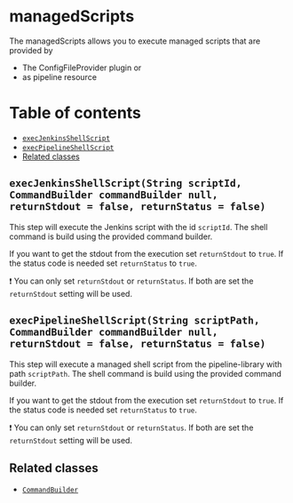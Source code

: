 # managedScripts

The managedScripts allows you to execute managed scripts that are
provided by
* The ConfigFileProvider plugin or
* as pipeline resource

# Table of contents

* [`execJenkinsShellScript`](#execjenkinsshellscriptstring-scriptid-commandbuilder-commandbuilder-null-returnstdout--false-returnstatus--false)
* [`execPipelineShellScript`](#execpipelineshellscriptstring-scriptpath-commandbuilder-commandbuilder-null-returnstdout--false-returnstatus--false)
* [Related classes](#related-classes)

## `execJenkinsShellScript(String scriptId, CommandBuilder commandBuilder null, returnStdout = false, returnStatus = false)`

This step will execute the Jenkins script with the id `scriptId`. The
shell command is build using the provided command builder.

If you want to get the stdout from the execution set `returnStdout` to
`true`. If the status code is needed set `returnStatus` to `true`.

:exclamation: You can only set `returnStdout` or `returnStatus`. If both
are set the `returnStdout` setting will be used.

## `execPipelineShellScript(String scriptPath, CommandBuilder commandBuilder null, returnStdout = false, returnStatus = false)`

This step will execute a managed shell script from the pipeline-library
with path `scriptPath`. The shell command is build using the provided
command builder.

If you want to get the stdout from the execution set `returnStdout` to
`true`. If the status code is needed set `returnStatus` to `true`.

:exclamation: You can only set `returnStdout` or `returnStatus`. If both
are set the `returnStdout` setting will be used.

## Related classes
* [`CommandBuilder`](../src/com.dettonville.pipeline/shell/CommandBuilder.groovy)

